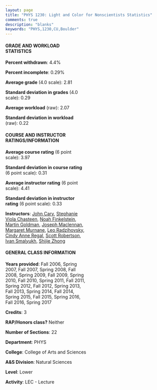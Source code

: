 ```yaml
---
layout: page
title: "PHYS 1230: Light and Color for Nonscientists Statistics"
comments: true
description: "blanks"
keywords: "PHYS,1230,CU,Boulder"
---
```

<head>
<script src="https://ajax.googleapis.com/ajax/libs/jquery/2.1.3/jquery.min.js"></script>
<script src="https://dl.dropboxusercontent.com/s/pc42nxpaw1ea4o9/highcharts.js?dl=0"></script>
<!-- <script src="../assets/js/highcharts.js"></script> -->
<style type="text/css">@font-face {
	font-family: "Bebas Neue";
	src: url(https://www.filehosting.org/file/details/544349/BebasNeue Regular.otf) format("opentype");
	}
	h1.Bebas { 
		font-family: "Bebas Neue", Verdana, Tahoma;
	}
</style>
</head>
<body>
	<div id="container" style="float: right; width: 45%; height: 88%; margin-left: 2.5%; margin-right: 2.5%;"></div>
	<script language="JavaScript">
		$(document).ready(function() {
		var chart = {type: 'column'};
		var title = {text: 'Grade Distribution'};
		var xAxis = {categories: ['A','B','C','D','F'],crosshair: true};
		var yAxis = {min: 0,title: {text: 'Percentage'}};
		var tooltip = {headerFormat: '<center><b><span style="font-size:20px">{point.key}</span></b></center>',
		               pointFormat: '<td style="padding:0"><b>{point.y:.1f}%</b></td>',
		               footerFormat: '</table>',shared: true,useHTML: true};
		var plotOptions = {column: {pointPadding: 0.0,borderWidth: 0}};  
		var credits = {enabled: false};var series= [{name: 'Percent',data: [27.19,40.39,23.45,5.24,3.61,]}];
		var json = {};
		json.chart = chart;
		json.title = title;
		json.tooltip = tooltip;
		json.xAxis = xAxis;
		json.yAxis = yAxis;  
		json.series = series;
		json.plotOptions = plotOptions;  
		json.credits = credits;
		$('#container').highcharts(json);
	});
	</script>
</body>
			   
#### GRADE AND WORKLOAD STATISTICS

**Percent withdrawn**: 4.4%

**Percent incomplete**: 0.29%

**Average grade** (4.0 scale): 2.81

**Standard deviation in grades** (4.0 scale): 0.29

**Average workload** (raw): 2.07

**Standard deviation in workload** (raw): 0.22

#### COURSE AND INSTRUCTOR RATINGS/INFORMATION

**Average course rating** (6 point scale): 3.97

**Standard deviation in course rating** (6 point scale): 0.31

**Average instructor rating** (6 point scale): 4.41

**Standard deviation in instructor rating** (6 point scale): 0.33

**Instructors**: <a href='../../instructors/John_Cary'>John Cary</a>, <a href='../../instructors/Stephanie_Viola_Chasteen'>Stephanie Viola Chasteen</a>, <a href='../../instructors/Noah_Finkelstein'>Noah Finkelstein</a>, <a href='../../instructors/Martin_Goldman'>Martin Goldman</a>, <a href='../../instructors/Joseph_Maclennan'>Joseph Maclennan</a>, <a href='../../instructors/Margaret_Murnane'>Margaret Murnane</a>, <a href='../../instructors/Leo_Radzihovsky'>Leo Radzihovsky</a>, <a href='../../instructors/Cindy_Anne_Regal'>Cindy Anne Regal</a>, <a href='../../instructors/Scott_Robertson'>Scott Robertson</a>, <a href='../../instructors/Ivan_Smalyukh'>Ivan Smalyukh</a>, <a href='../../instructors/Shijie_Zhong'>Shijie Zhong</a>

#### GENERAL CLASS INFORMATION

**Years provided**: Fall 2006, Spring 2007, Fall 2007, Spring 2008, Fall 2008, Spring 2009, Fall 2009, Spring 2010, Fall 2010, Spring 2011, Fall 2011, Spring 2012, Fall 2012, Spring 2013, Fall 2013, Spring 2014, Fall 2014, Spring 2015, Fall 2015, Spring 2016, Fall 2016, Spring 2017

**Credits**: 3

**RAP/Honors class?** Neither

**Number of Sections**: 22

**Department**: PHYS

**College**: College of Arts and Sciences

**A&S Division**: Natural Sciences

**Level**: Lower

**Activity**: LEC - Lecture
